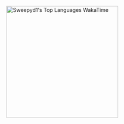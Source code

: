 <img height="300px" alt="Sweepyd1's Top Languages WakaTime" src="https://github-readme-stats.vercel.app/api/wakatime?username=Sweepyd1&theme=transparent&title_color=5acbe9&color=E3E3E3&text_color=DEDEDE&hide_border=true&text_bold=true&layout=compact" /><br>
